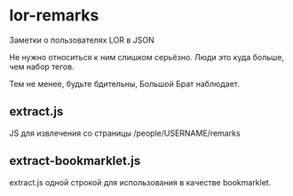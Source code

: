 lor-remarks
===========

Заметки о пользователях LOR в JSON

Не нужно относиться к ним слишком серьёзно. Люди это куда больше, чем набор тегов.

Тем не менее, будьте бдительны, Большой Брат наблюдает.

extract.js
---
JS для извлечения со страницы /people/USERNAME/remarks

extract-bookmarklet.js
---
extract.js одной строкой для использования в качестве bookmarklet.
